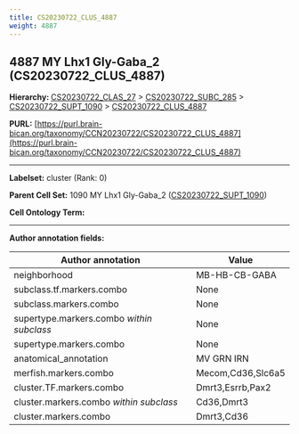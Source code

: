 ```yaml
---
title: CS20230722_CLUS_4887
weight: 4887
---
```

## 4887 MY Lhx1 Gly-Gaba_2 (CS20230722_CLUS_4887)
<b>Hierarchy: </b>
[CS20230722_CLAS_27](../CS20230722_CLAS_27) >
[CS20230722_SUBC_285](../CS20230722_SUBC_285) >
[CS20230722_SUPT_1090](../CS20230722_SUPT_1090) >
[CS20230722_CLUS_4887](../CS20230722_CLUS_4887)

**PURL:** [https://purl.brain-bican.org/taxonomy/CCN20230722/CS20230722_CLUS_4887](https://purl.brain-bican.org/taxonomy/CCN20230722/CS20230722_CLUS_4887)

---


**Labelset:** cluster (Rank: 0)

**Parent Cell Set:** 1090 MY Lhx1 Gly-Gaba_2 ([CS20230722_SUPT_1090](../CS20230722_SUPT_1090))



**Cell Ontology Term:** 

[MARKER GENES.]: #


---

[TRANSFERRED ANNOTATIONS.]: #


[AUTHOR ANNOTATION FIELDS.]: #


**Author annotation fields:**

| Author annotation | Value |
|-------------------|-------|
|neighborhood|MB-HB-CB-GABA|
|subclass.tf.markers.combo|None|
|subclass.markers.combo|None|
|supertype.markers.combo _within subclass_|None|
|supertype.markers.combo|None|
|anatomical_annotation|MV GRN IRN|
|merfish.markers.combo|Mecom,Cd36,Slc6a5|
|cluster.TF.markers.combo|Dmrt3,Esrrb,Pax2|
|cluster.markers.combo _within subclass_|Cd36,Dmrt3|
|cluster.markers.combo|Dmrt3,Cd36|
